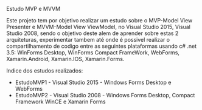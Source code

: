 Estudo MVP e MVVM

Este projeto tem por objetivo realizar um estudo sobre o MVP-Model View Presenter e MVVM-Model View ViewModel, no Visual Studio 2015, Visual Studio 2008, sendo o objetivo deste alem de aprender sobre estas 2 arquiteturas, experimentar tambem até onde é possivel realizar o compartilhamento de codigo entre as seguintes plataformas usando c# .net 3.5: WinForms Desktop, WinForms Compact FrameWork, WebForms, Xamarin.Android, Xamarin.IOS, Xamarin.Forms.

Indice dos estudos realizados:
- EstudoMVP1 - Visual Studio 2015 - Windows Forms Desktop e WebForms
- EstudoMVP2 - Visual Studio 2008 - Windows Forms Desktop, Compact Framework WinCE e Xamarin Forms

